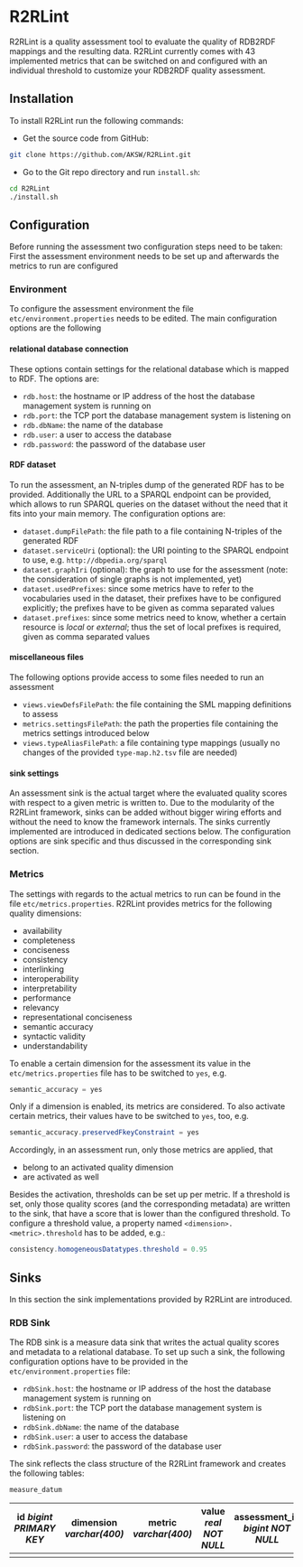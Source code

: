# R2RLint

R2RLint is a quality assessment tool to evaluate the quality of RDB2RDF mappings and the resulting data. R2RLint currently comes with 43 implemented metrics that can be switched on and configured with an individual threshold to customize your RDB2RDF quality assessment.

## Installation

To install R2RLint run the following commands:

* Get the source code from GitHub:
```bash
git clone https://github.com/AKSW/R2RLint.git
```
* Go to the Git repo directory and run `install.sh`:
```bash
cd R2RLint
./install.sh
```

## Configuration

Before running the assessment two configuration steps need to be taken: First the assessment environment needs to be set up and afterwards the metrics to run are configured

### Environment

To configure the assessment environment the file `etc/environment.properties` needs to be edited. The main configuration options are the following

#### relational database connection

These options contain settings for the relational database which is mapped to RDF. The options are:

* `rdb.host`: the hostname or IP address of the host the database management system is running on
* `rdb.port`: the TCP port the database management system is listening on
* `rdb.dbName`: the name of the database
* `rdb.user`: a user to access the database
* `rdb.password`: the password of the database user

#### RDF dataset

To run the assessment, an N-triples dump of the generated RDF has to be provided. Additionally the URL to a SPARQL endpoint can be provided, which allows to run SPARQL queries on the dataset without the need that it fits into your main memory. The configuration options are:

* `dataset.dumpFilePath`: the file path to a file containing N-triples of the generated RDF
* `dataset.serviceUri` (optional): the URI pointing to the SPARQL endpoint to use, e.g. `http://dbpedia.org/sparql`
* `dataset.graphIri` (optional): the graph to use for the assessment (note: the consideration of single graphs is not implemented, yet)
* `dataset.usedPrefixes`: since some metrics have to refer to the vocabularies used in the dataset, their prefixes have to be configured explicitly; the prefixes have to be given as comma separated values
* `dataset.prefixes`: since some metrics need to know, whether a certain resource is _local_ or _external_; thus the set of local prefixes is required, given as comma separated values

#### miscellaneous files

The following options provide access to some files needed to run an assessment

* `views.viewDefsFilePath`: the file containing the SML mapping definitions to assess
* `metrics.settingsFilePath`: the path the properties file containing the metrics settings introduced below
* `views.typeAliasFilePath`: a file containing type mappings (usually no changes of the provided `type-map.h2.tsv` file are needed)

#### sink settings

An assessment sink is the actual target where the evaluated quality scores with respect to a given metric is written to. Due to the modularity of the R2RLint framework, sinks can be added without bigger wiring efforts and without the need to know the framework internals. The sinks currently implemented are introduced in dedicated sections below. The configuration options are sink specific and thus discussed in the corresponding sink section.

### Metrics

The settings with regards to the actual metrics to run can be found in the file `etc/metrics.properties`. R2RLint provides metrics for the following quality dimensions:

* availability
* completeness
* conciseness
* consistency
* interlinking
* interoperability
* interpretability
* performance
* relevancy
* representational conciseness
* semantic accuracy
* syntactic validity
* understandability

To enable a certain dimension for the assessment its value in the `etc/metrics.properties` file has to be switched to `yes`, e.g.
```java
semantic_accuracy = yes
```
Only if a dimension is enabled, its metrics are considered. To also activate certain metrics, their values have to be switched to `yes`, too, e.g.
```java
semantic_accuracy.preservedFkeyConstraint = yes
```
Accordingly, in an assessment run, only those metrics are applied, that

* belong to an activated quality dimension
* are activated as well

Besides the activation, thresholds can be set up per metric. If a threshold is set, only those quality scores (and the corresponding metadata) are written to the sink, that have a score that is lower than the configured threshold. To configure a threshold value, a property named `<dimension>.<metric>.threshold` has to be added, e.g.:
```java
consistency.homogeneousDatatypes.threshold = 0.95
```

## Sinks

In this section the sink implementations provided by R2RLint are introduced.

### RDB Sink

The RDB sink is a measure data sink that writes the actual quality scores and metadata to a relational database. To set up such a sink, the following configuration options have to be provided in the `etc/environment.properties` file:

* `rdbSink.host`: the hostname or IP address of the host the database management system is running on
* `rdbSink.port`: the TCP port the database management system is listening on
* `rdbSink.dbName`: the name of the database
* `rdbSink.user`: a user to access the database
* `rdbSink.password`: the password of the database user

The sink reflects the class structure of the R2RLint framework and creates the following tables:

`measure_datum`

| id _bigint PRIMARY KEY_  | dimension _varchar(400)_ | metric _varchar(400)_ | value _real NOT NULL_ | assessment_id _bigint NOT NULL_ | timestamp _timestamp default current_timestamp_ |
| ------------------------ | ------------------------ | --------------------- | --------------------- | ------------------------------- | ----------------------------------------------- |
| | | | | | |


